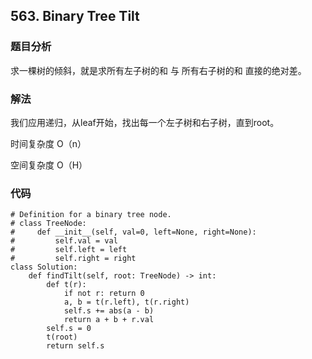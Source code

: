 ## 563. Binary Tree Tilt

### 题目分析
求一棵树的倾斜，就是求所有左子树的和 与 所有右子树的和 直接的绝对差。

### 解法
我们应用递归，从leaf开始，找出每一个左子树和右子树，直到root。

时间复杂度 O（n）

空间复杂度 O（H）


### 代码
```
# Definition for a binary tree node.
# class TreeNode:
#     def __init__(self, val=0, left=None, right=None):
#         self.val = val
#         self.left = left
#         self.right = right
class Solution:
    def findTilt(self, root: TreeNode) -> int:
        def t(r):
            if not r: return 0
            a, b = t(r.left), t(r.right)
            self.s += abs(a - b)
            return a + b + r.val
        self.s = 0
        t(root)
        return self.s
        

```

